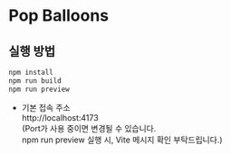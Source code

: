 # Pop Balloons

## 실행 방법

```bash
npm install
npm run build
npm run preview
```

- 기본 접속 주소  
  http://localhost:4173  
  (Port가 사용 중이면 변경될 수 있습니다.  
  npm run preview 실행 시, Vite 메시지 확인 부탁드립니다.)
